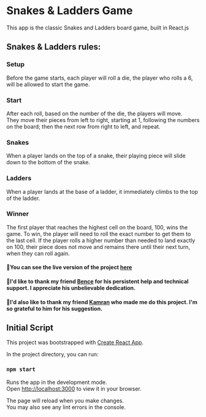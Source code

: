 # Snakes & Ladders Game
This app is the classic Snakes and Ladders board game, built in React.js

## Snakes & Ladders rules:

### Setup
Before the game starts, each player will roll a die, the player who rolls a 6, will be allowed to start the game.

### Start
After each roll, based on the number of the die, the players will move.  
They move their pieces from left to right, starting at 1, following the numbers on the board; then the next row from right to left, and repeat.

### Snakes
When a player lands on the top of a snake, their playing piece will slide down to the bottom of the snake.

### Ladders
When a player lands at the base of a ladder, it immediately climbs to the top of the ladder.

### Winner
The first player that reaches the highest cell on the board, 100, wins the game. To win, the player will need to roll the exact number to get them to the last cell. If the player rolls a higher number than needed to land exactly on 100, their piece does not move and remains there until their next turn, when they can roll again.


#### 🚀You can see the live version of the project [here](https://snakes-and-ladders-fmirzaei93.vercel.app)


#### 🌸I'd like to thank my friend [Bence](https://github.com/fekete965) for his persistent help and technical support. I appreciate his unbelievable dedication.
#### 🌼I'd also like to thank my friend [Kamran](https://github.com/comendrun) who made me do this project. I'm so grateful to him for his suggestion.


## Initial Script
This project was bootstrapped with [Create React App](https://github.com/facebook/create-react-app).

In the project directory, you can run:

### `npm start`

Runs the app in the development mode.\
Open [http://localhost:3000](http://localhost:3000) to view it in your browser.

The page will reload when you make changes.\
You may also see any lint errors in the console.
